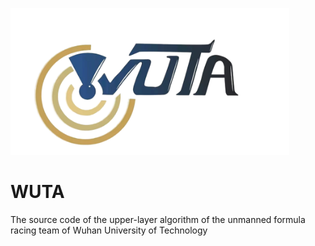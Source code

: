 
<img src="https://github.com/LingQi60/WUTA/blob/main/team%20log.png" width="446" height="235" /><br/>

# WUTA
The source code of the upper-layer algorithm of the unmanned formula racing team of Wuhan University of Technology
